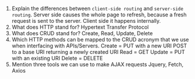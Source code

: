 1.  Explain the differences between `client-side routing` and `server-side routing`.
    Server side causes the whole page to refresh, because a fresh request is sent to the server. Client side it happens internally.
1.  What does HTTP stand for?
    Hypertext Transfer Protocol
1.  What does CRUD stand for?
    Create, Read, Update, Delete
1.  Which HTTP methods can be mapped to the CRUD acronym that we use when interfacing with APIs/Servers.
    Create = PUT with a new URI
    POST to a base URI returning a newly created URI
    Read = GET
    Update = PUT with an existing URI
    Delete = DELETE
1.  Mention three tools we can use to make AJAX requests
    Jquery, Fetch, Axios
